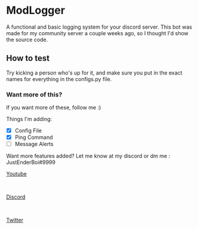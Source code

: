 # ModLogger
A functional and basic logging system for your discord server. This bot was made for my community server a couple weeks ago, so I thought I'd show the source code.

## How to test
Try kicking a person who's up for it, and make sure you put in the exact names for everything in the configs.py file. 

### Want more of this?
If you want more of these, follow me :)


Things I'm adding:
- [x] Config File
- [x] Ping Command
- [ ] Message Alerts

Want more features added? Let me know at my discord or dm me : JustEnderBoi#9999

[Youtube](https://www.youtube.com/channel/UCYBsKHI6N-nIO9DGkEsR6xg?sub_confirmation=1) 

<br />

[Discord](https://https://discord.gg/77Mw4GDbxg) 

<br />

[Twitter](https://https://twitter.com/JustEnderBoi1) 


